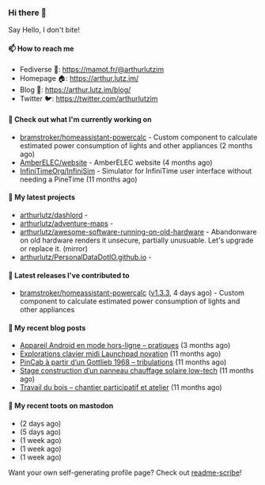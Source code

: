 ### Hi there 👋

Say Hello, I don't bite!

#### 📫 How to reach me

- Fediverse 🐘: https://mamot.fr/@arthurlutzim
- Homepage 🏠: https://arthur.lutz.im/
- Blog 📰: https://arthur.lutz.im/blog/
- Twitter 🐦: https://twitter.com/arthurlutzim

#### 👷 Check out what I'm currently working on

- [bramstroker/homeassistant-powercalc](https://github.com/bramstroker/homeassistant-powercalc) - Custom component to calculate estimated power consumption of lights and other appliances (2 months ago)
- [AmberELEC/website](https://github.com/AmberELEC/website) - AmberELEC website (4 months ago)
- [InfiniTimeOrg/InfiniSim](https://github.com/InfiniTimeOrg/InfiniSim) - Simulator for InfiniTime user interface without needing a PineTime (11 months ago)

#### 🌱 My latest projects

- [arthurlutz/dashlord](https://github.com/arthurlutz/dashlord) - 
- [arthurlutz/adventure-maps](https://github.com/arthurlutz/adventure-maps) - 
- [arthurlutz/awesome-software-running-on-old-hardware](https://github.com/arthurlutz/awesome-software-running-on-old-hardware) - Abandonware on old hardware renders it unsecure, partially unusuable. Let&#39;s upgrade or replace it. (mirror)
- [arthurlutz/PersonalDataDotIO.github.io](https://github.com/arthurlutz/PersonalDataDotIO.github.io) - 

#### 🔭 Latest releases I've contributed to

- [bramstroker/homeassistant-powercalc](https://github.com/bramstroker/homeassistant-powercalc) ([v1.3.3](https://github.com/bramstroker/homeassistant-powercalc/releases/tag/v1.3.3), 4 days ago) - Custom component to calculate estimated power consumption of lights and other appliances

#### 📜 My recent blog posts

- [Appareil Android en mode hors-ligne – pratiques](https://arthur.lutz.im/blog/2022/10/17/appareil-android-en-mode-hors-ligne-pratiques/) (3 months ago)
- [Explorations clavier midi Launchpad novation](https://arthur.lutz.im/blog/2022/02/28/explorations-clavier-midi-launchpad-novation/) (11 months ago)
- [PinCab à partir d’un Gottlieb 1968 – tribulations](https://arthur.lutz.im/blog/2022/02/27/pincab-a-partir-dun-gottlieb-1968-tribulations/) (11 months ago)
- [Stage construction d’un panneau chauffage solaire low-tech](https://arthur.lutz.im/blog/2022/02/27/stage-construction-dun-panneau-chauffage-solaire-low-tech/) (11 months ago)
- [Travail du bois – chantier participatif et atelier](https://arthur.lutz.im/blog/2022/02/24/travail-du-bois-chantier-participatif-et-atelier/) (11 months ago)

#### 🐘 My recent toots on mastodon

- [](https://mamot.fr/@arthurlutzim/109816600554869222) (2 days ago)
- [](https://mamot.fr/@arthurlutzim/109802671377163719) (5 days ago)
- [](https://mamot.fr/@arthurlutzim/109782885722579051) (1 week ago)
- [](https://mamot.fr/@arthurlutzim/109771353481828721) (1 week ago)
- [](https://mamot.fr/@arthurlutzim/109762319994731822) (1 week ago)

Want your own self-generating profile page? Check out [readme-scribe](https://github.com/muesli/readme-scribe)!
